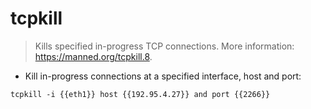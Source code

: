 # tcpkill

> Kills specified in-progress TCP connections.
> More information: <https://manned.org/tcpkill.8>.

- Kill in-progress connections at a specified interface, host and port:

`tcpkill -i {{eth1}} host {{192.95.4.27}} and port {{2266}}`
